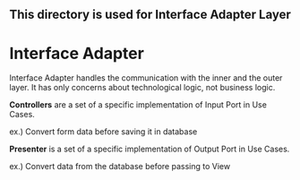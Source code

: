 ## This directory is used for Interface Adapter Layer
# Interface Adapter
Interface Adapter handles the communication with the inner and the outer layer. It has only concerns about technological logic, not business logic.

__Controllers__ are a set of a specific implementation of Input Port in Use Cases.

ex.) Convert form data before saving it in database

__Presenter__ is a set of a specific implementation of Output Port in Use Cases.

ex.) Convert data from the database before passing to View